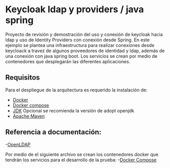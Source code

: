 # Keycloak ldap y providers / java spring
Proyecto de revisión y demostración del uso y conexión de keycloak hacia ldap y uso de Identity Providers con conexión desde Spring.
En este ejemplo se plantea una infraestructura para realizar conexiones desde keycloack a travez de algunos proveedores de identidad y ldap, además de una conexión con java spring boot. 
Los servicios se crean por medio de contenedores que desplegarán las diferentes aplicaciones. 

## Requisitos
Para el despliegue de la arquitectura es requerido la instalación de:
- [Docker](https://www.docker.com/products/docker-desktop)
- [Docker compose](https://docs.docker.com/compose/install/)
- [JDK](https://adoptopenjdk.net/) Opcional se recomienda la versión de adopt openjdk
- [Apache Maven](https://maven.apache.org/guides/index.html)

## Referencia a documentación:
-[OpenLDAP](https://www.openldap.org/doc/)

Por medio de el siguiente archivo se crean los contenedores docker que tendrán los servicios para el desarrollo de la prueba:
-[Docker Compose](https://github.com/josrv089/ejemplo_keycloak_ldap-providers/blob/main/containers/docker-compose.yml)
